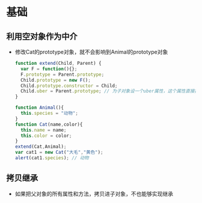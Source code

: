 # 基础

## 利用空对象作为中介

  - 修改Cat的prototype对象，就不会影响到Animal的prototype对象

    ```javascript
    function extend(Child, Parent) {
      var F = function(){};
      F.prototype = Parent.prototype;
      Child.prototype = new F();
      Child.prototype.constructor = Child;
      Child.uber = Parent.prototype; // 为子对象设一个uber属性，这个属性直接指向父对象的prototype属性
    }
    ```

    ```javascript
    function Animal(){
      this.species = "动物";
    }
    function Cat(name,color){
      this.name = name;
      this.color = color;
    }
    extend(Cat,Animal);
    var cat1 = new Cat("大毛","黄色");
    alert(cat1.species); // 动物
    ```

## 拷贝继承

  - 如果把父对象的所有属性和方法，拷贝进子对象，不也能够实现继承
